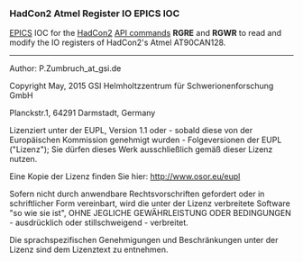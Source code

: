 ### HadCon2 Atmel Register IO EPICS IOC

[EPICS](https://en.wikipedia.org/wiki/EPICS) IOC for the [HadCon2](http://wiki.gsi.de/EE/HadCon2) [API commands](https://wiki.gsi.de/Epics/HadCon2MultipurposeControlsApi) __RGRE__ and __RGWR__ to read and modify the IO registers of HadCon2's Atmel AT90CAN128.


---
Author: P.Zumbruch_at_gsi.de

Copyright May, 2015 GSI Helmholtzzentrum für Schwerionenforschung GmbH

Planckstr.1, 64291 Darmstadt, Germany

Lizenziert unter der EUPL, Version 1.1 oder - sobald diese von der Europäischen Kommission genehmigt wurden - Folgeversionen der EUPL ("Lizenz"); Sie dürfen dieses Werk ausschließlich gemäß dieser Lizenz nutzen.

Eine Kopie der Lizenz finden Sie hier: http://www.osor.eu/eupl

Sofern nicht durch anwendbare Rechtsvorschriften gefordert oder in schriftlicher Form vereinbart, wird die unter der Lizenz verbreitete Software "so wie sie ist", OHNE JEGLICHE GEWÄHRLEISTUNG ODER BEDINGUNGEN - ausdrücklich oder stillschweigend - verbreitet.

Die sprachspezifischen Genehmigungen und Beschränkungen unter der Lizenz sind dem Lizenztext zu entnehmen.
